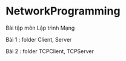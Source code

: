 # NetworkProgramming
Bài tập môn Lập trình Mạng

Bài 1 : folder Client, Server

Bài 2 : folder TCPClient, TCPServer
